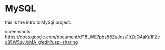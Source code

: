 # MySQL
this is the intro to MySql project.

screenshots:
https://docs.google.com/document/d/18LWE7pbs56ZuJdas1IrZcQ4aKa1FZex85W5uyJxMA_g/edit?usp=sharing
